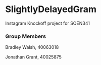 # SlightlyDelayedGram
Instagram Knockoff project for SOEN341


### Group Members
Bradley Walsh, 40063018

Jonathan Grant, 40025875

